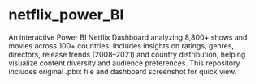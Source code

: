 # netflix_power_BI
An interactive Power BI Netflix Dashboard analyzing 8,800+ shows and movies across 100+ countries. Includes insights on ratings, genres, directors, release trends (2008–2021) and country distribution, helping visualize content diversity and audience preferences.
This repository includes original .pbix file and dashboard screenshot for quick view.
